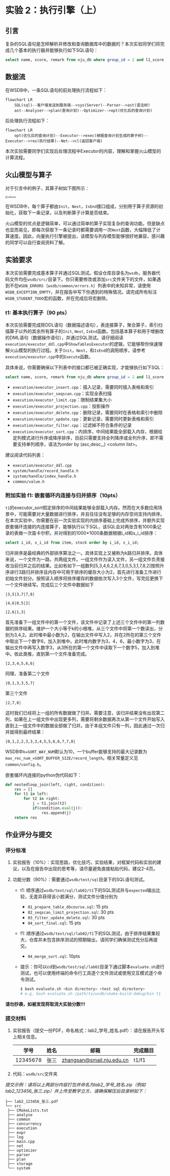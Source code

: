 # 实验 2：执行引擎（上）

## 引言

复杂的SQL语句是怎样解析并修改和查询数据库中的数据的？本次实验同学们将完成几个基本的执行器并能够执行如下SQL语句：

```sql
select name, score, remark from nju_db where group_id = 2 and l1_score > 90;  
```

## 数据流

在WSDB中，一条SQL语句的前处理执行流程如下：

```mermaid
flowchart LR
	SQL(sql)--客户端发送到服务端-->sys(Server)--Parser-->ast(语法树)
	ast--Analyser-->plan(查询计划)--Optimizer-->opt(优化后的查询计划)
```

后处理执行流程如下：

```mermaid
flowchart LR
	opt(优化后的查询计划)--Executor-->exec(根据查询计划生成的算子树)--Executor-->res(执行结果)--Net-->cl(返回客户端)
```

本次实验需要同学们实现后处理流程中Executor的内容，理解和掌握火山模型的计算流程。

## 火山模型与算子

对于引言中的例子，其算子树如下图所示：

<img src="./02lab2-executor1.assets/valcano.png" alt="valcano" style="zoom:50%;" />

在WSDB中，每个算子都由`Init`，`Next`，`IsEnd`接口组成，分别用于算子资源的初始化，获取下一条记录，以及判断算子计算是否结束。

火山模型的优点是逻辑简单，可以通过简单的算子实现复杂的查询功能。但是缺点也显而易见，即每次获取下一条记录时都需要调用一次`Next`函数，大幅降低了计算速度。因此，向量执行引擎被提出，该模型与列存模型能够很好地兼容，感兴趣的同学可以自行查阅资料了解。

## 实验要求

本次实验需要完成基本算子并通过SQL测试。假设仓库目录名为`wsdb`，服务器代码文件均在`wsdb/src/`目录下。你只需要修改或添加`src`文件夹下的文件，如果遇到不在`WSDB_ERRORS`（`wsdb/common/errors.h`）列表中的未知异常，请使用`WSDB_EXCEPTION_EMPTY`，并在报告中写下你遇到的特殊情况。请完成所有标注`WSDB_STUDENT_TODO`宏的函数，并在完成后将宏删除。

### t1: 基本执行算子（90 pts）

本次实验需要完成除DDL语句（数据描述语句），表连接算子，聚合算子，索引扫描算子以外的其余所有算子的`Init`, `Next`, `IsEnd`函数。包括基本算子和用于增删改的DML语句（数据操作语句），并通过SQL测试。请仔细阅读`execution/executor_ddl.cpp`中`ShowTablesExecutor`的逻辑，它能够帮你快速理解火山模型的执行过程。关于`Init`，`Next`，和`IsEnd`的调用顺序，请参考`execution/executor.cpp`中的`Execute`函数。

具体来说，你需要确保以下列表中的接口都已被正确实现，才能够执行如下SQL：

```sql
select name, score, remark from nju_db where group_id = 2 and l1_score > 90 order by desc score limit 10; 
```

* `execution/executor_insert.cpp`：插入记录，需要同时插入表格和索引
* `execution/executor_seqscan.cpp`：实现全表扫描
* `execution/executor_limit.cpp`：限制结果集大小
* `execution/executor_projection.cpp`：投影操作
* `execution/executor_delete.cpp`：删除记录，需要同时在表格和索引中删除
* `execution/executor_update.cpp`：更新记录，需要同时更新表格和索引
* `execution/executor_filter.cpp`：过滤掉不符合条件的记录
* `execution/executor_sort.cpp`：内排序，中间结果能全部载入内存，根据给定列模式进行升序或降序排序，目前只需要支持全列降序或全列升序，即不需要支持单列顺序，语法为order by (asc,desc,_) \<column list\>。

建议阅读代码列表：

* `execution/executor_ddl.cpp`
* `system/handle/record_handle.h`
* `system/handle/index_handle.h`
* `common/value.h`

### 附加实验 f1: 嵌套循环内连接与归并排序（10pts）

`t1`的executor_sort假定排序的中间结果能够全部载入内存。然而在大多数应用场景中，可能需要对大量数据进行排序，并且往往没有足够的内存空间支持内排序。在本次实验中，你需要在前一次实验实现的内排序基础上完成外排序，并额外实现嵌套循环连接的内连接算子，能够执行以下SQL，该SQL会对两张含有1000条记录的表做一次笛卡尔积，并对得到的1000*1000条数据根据i_id和s_i_id排序：

```sql
select i_id, s_i_id from item, stock order by i_id, s_i_id;
```

归并排序是最经典的外部排序算法之一。具体实现上又被称为k路归并排序。具体来说，一个文件为一路，共两组文件。一组文件作为读入文件，另一组文件负责接收当前归并之后的结果。比如有如下一组数列[5,3,4,6,2,6,7,3,0,5,3,1,7,8,2]按照升序进行3路归并排序且内存中可用于排序的缓存大小为2，首先进行准备工作进行初始文件划分。按照读入顺序将排序缓存的数据依次写入3个文件，写完后更换下一个文件继续写。完成后三个文件中数据如下

```
|3,5|3,7|7,8|
```

```
|4,6|0,5|2|
```

```
|2,6|1,3|
```

首先准备下一组文件中的第一个文件，该文件中记录了上述三个文件中的第一列数据的排序结果。维护一个大小等于k的小根堆，从三个文件中将第一个数读出，分别为3,4,2。此时堆中最小数为2，在输出文件中写入2，并在2所在的第三个文件中取出下一个数字6，加入到堆中。此时堆内数字为3，4，6，最小数字为3，在输出文件中再写入数字3，从3所在的第一个文件中读取下一个数字5，加入到堆中。依此类推，直到第一个文件准备完成。

```
|2,3,4,5,6,6|
```

同理，准备第二个文件

```
|0,1,3,3,5,7|
```

第三个文件

```
|2,7,8|
```

这时我们已经将上一组的所有数据做了归并。需要注意，该归并结果没有出现第二列，如果在上一组文件中出现更多列，需要将剩余数据再次从第一个文件开始写入直到上一组文件中的数据全部做了归并。由于本组文件只有一列，因此通过一次归并就得到最终结果：

```
|0,1,2,2,3,3,3,4,5,5,6,6,7,7,8|
```

WSDB中`k=SORT_WAY_NUM`默认为10，一个buffer能够支持的最大记录数为`max_rec_num_=SORT_BUFFER_SIZE/record_length`。相关常量定义见`common/config.h`。

嵌套循环内连接的python伪代码如下：

```python
def nestedloop_join(left, right, condition):
    res = []
    for t1 in left:
        for t2 in right:
            j = t1.join(t2)
            if(condition.eval(j)):
                res.append(j)
    return res
```

## 作业评分与提交

### 评分标准

1. 实验报告（10%）：实现思路，优化技巧，实验结果，对框架代码和实验的建议，以及在报告中出现的思考等，请尽量避免直接粘贴代码，建议2-4页。

2. 功能分数（90%）：需要通过`wsdb/test/sql`目录下的SQL语句测试。

   * t1: 顺序通过`wsdb/test/sql/lab02/t1`下的SQL测试并与`expected`输出比较，无差异获得该小题满分，测试文件分值分别为

     * `01_prepare_table_dbcourse.sql`: 15 pts
     * `02_seqscan_limit_projection.sql`: 30 pts
     * `03_filter_update_delete.sql`: 30 pts
     * `04_sort_final.sql`: 15 pts

   * f1: 顺序通过`wsdb/test/sql/lab02/f1`下的SQL测试，由于排序结果集较大，仓库并未包含排序测试的预期输出，请同学们确保测试充分后再提交。

     * `04_merge_sort.sql`: 10pts

   * 提示：你可以cd到`wsdb/test/sql/lab02`目录下通过脚本`evaluate.sh`进行测试，也可以使用终端的命令行工具逐个文件测试或使用交互模式逐个命令测试。

     ```bash
     $ bash evaluate.sh <bin directory> <test sql directory>
     # e.g. bash evaluate.sh /path/to/wsdb/cmake-build-debug/bin t1
     ```

**请勿抄袭，如被发现将取消大实验分数!!!**

### 提交材料

1. 实验报告（提交一份PDF，命名格式：lab2\_学号\_姓名.pdf）：请在报告开头写上相关信息。

   | 学号     | 姓名 | 邮箱                      | 完成题目 |
   | -------- | ---- | ------------------------- | -------- |
   | 12345678 | 张三 | zhangsan@smail.nju.edu.cn | t1/f1    |

2. 代码：`wsdb/src`文件夹

*提交示例：请将以上两部分内容打包并命名为lab2\_学号\_姓名.zip（例如lab2_123456_张三.zip）并上传至教学立方，请确保解压后目录树如下：*

   ```
├── lab2_123456_张三.pdf
└── src
    ├── CMakeLists.txt
    ├── analyse
    ├── common
    ├── concurrency
    ├── execution
    ├── expr
    ├── log
    ├── main.cpp
    ├── net
    ├── optimizer
    ├── parser
    ├── plan
    ├── storage
    └── system
   ```

   




